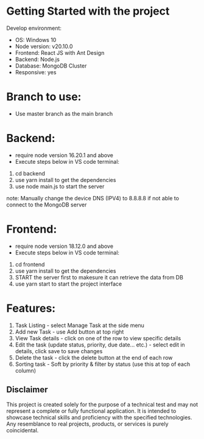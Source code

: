 # Getting Started with the project 
Develop environment: 
- OS: Windows 10 
- Node version: v20.10.0
- Frontend: React JS with Ant Design
- Backend: Node.js
- Database: MongoDB Cluster
- Responsive: yes

# Branch to use: 
- Use master branch as the main branch

# Backend: 
- require node version 16.20.1 and above
- Execute steps below in VS code terminal: 
1. cd backend
2. use yarn install to get the dependencies
3. use node main.js to start the server

note: Manually change the device DNS (IPV4) to 8.8.8.8 if not able to connect to the MongoDB server

# Frontend: 
- require node version 18.12.0 and above
- Execute steps below in VS code terminal: 
1. cd frontend
2. use yarn install to get the dependencies
3. START the server first to makesure it can retrieve the data from DB
3. use yarn start to start the project interface

# Features: 
1. Task Listing - select Manage Task at the side menu
2. Add new Task - use Add button at top right
3. View Task details - click on one of the row to view specific details
4. Edit the task (update status, priority, due date... etc.) - select edit in details, click save to save changes
5. Delete the task - click the delete button at the end of each row
6. Sorting task - Soft by priority & filter by status (use this at top of each column)

## Disclaimer
This project is created solely for the purpose of a technical test and may not represent a complete or fully functional application. It is intended to showcase technical skills and proficiency with the specified technologies. Any resemblance to real projects, products, or services is purely coincidental.